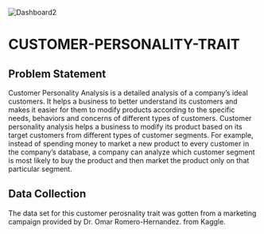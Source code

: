 ![Dashboard2](https://user-images.githubusercontent.com/29276051/235593681-3de2e148-2119-40e8-a142-0d5f59a6f624.png)
# CUSTOMER-PERSONALITY-TRAIT
## Problem Statement
Customer Personality Analysis is a detailed analysis of a company’s ideal customers. It helps a business to better understand its customers and makes it easier for them to modify products according to the specific needs, behaviors and concerns of different types of customers.
Customer personality analysis helps a business to modify its product based on its target customers from different types of customer segments. For example, instead of spending money to market a new product to every customer in the company’s database, a company can analyze which customer segment is most likely to buy the product and then market the product only on that particular segment.

## Data Collection
The data set for this customer perosnality trait was gotten from a marketing campaign provided by Dr. Omar Romero-Hernandez. from Kaggle.

##

